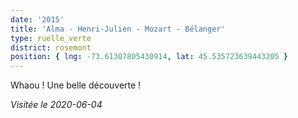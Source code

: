 ```yaml
---
date: '2015'
title: 'Alma - Henri-Julien - Mozart - Bélanger'
type: ruelle_verte
district: rosemont
position: { lng: -73.61307805430914, lat: 45.535723639443205 }
---
```


Whaou ! Une belle découverte !

_Visitée le 2020-06-04_